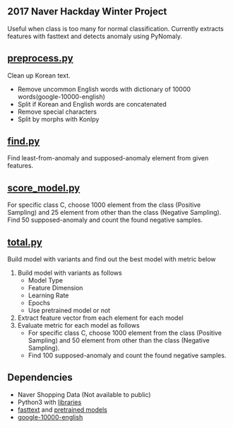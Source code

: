 ## 2017 Naver Hackday Winter Project
Useful when class is too many for normal classification.
Currently extracts features with fasttext and detects anomaly using PyNomaly.

## [preprocess.py](preprocess.py)
Clean up Korean text.
- Remove uncommon English words with dictionary of 10000 words(google-10000-english)
- Split if Korean and English words are concatenated
- Remove special characters
- Split by morphs with Konlpy

## [find.py](find.py)
Find least-from-anomaly and supposed-anomaly element from given features.

## [score_model.py](score_model.py)
For specific class C, choose 1000 element from the class (Positive Sampling) and 25 element from other than the class (Negative Sampling).
Find 50 supposed-anomaly and count the found negative samples.

## [total.py](total.py)
Build model with variants and find out the best model with metric below
1. Build model with variants as follows
    - Model Type
    - Feature Dimension 
    - Learning Rate
    - Epochs
    - Use pretrained model or not
2. Extract feature vector from each element for each model
3. Evaluate metric for each model as follows
    - For specific class C, choose 1000 element from the class (Positive Sampling) and 50 element from other than the class (Negative Sampling).
    - Find 100 supposed-anomaly and count the found negative samples.

## Dependencies
- Naver Shopping Data (Not available to public)
- Python3 with [libraries](requirements.txt)
- [fasttext](https://fasttext.cc) and [pretrained models](https://fasttext.cc/docs/en/pretrained-vectors.html)
- [google-10000-english](https://github.com/first20hours/google-10000-english)
